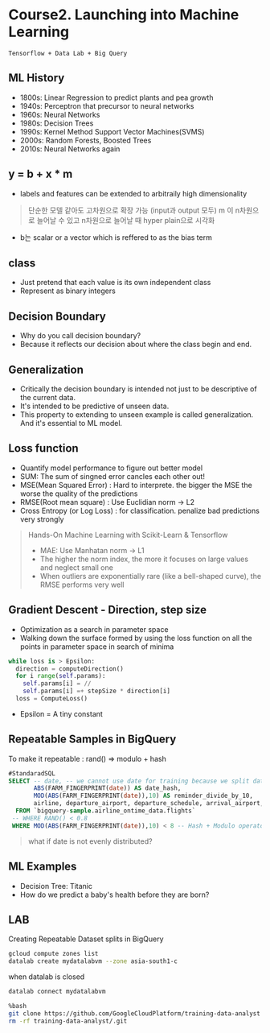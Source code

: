 # Course2. Launching into Machine Learning
~~~
Tensorflow + Data Lab + Big Query
~~~

## ML History
- 1800s: Linear Regression to predict plants and pea growth
- 1940s: Perceptron that precursor to neural networks
- 1960s: Neural Networks
- 1980s: Decision Trees
- 1990s: Kernel Method Support Vector Machines(SVMS)
- 2000s: Random Forests, Boosted Trees
- 2010s: Neural Networks again

## y = b + x * m
- labels and features can be extended to arbitraily high dimensionality 
>단순한 모델 같아도 고차원으로 확장 가능 (input과 output 모두)
>m 이 n차원으로 늘어날 수 있고 n차원으로 늘어날 때 hyper plain으로 시각화
- b는 scalar or a vector which is reffered to as the bias term

## class
- Just pretend that each value is its own independent class
- Represent as binary integers
 
## Decision Boundary
- Why do you call decision boundary?
- Because it reflects our decision about where the class begin and end.

## Generalization
- Critically the decision boundary is intended not just to be descriptive of the current data. 
- It's intended to be predictive of unseen data. 
- This property to extending to unseen example is called generalization. And it's essential to ML model.

## Loss function 
- Quantify model performance to figure out better model
- SUM: The sum of singned error cancles each other out!
- MSE(Mean Squared Error) : Hard to interprete. the bigger the MSE the worse the quality of the predictions
- RMSE(Root mean square) : Use Euclidian norm -> L2
- Cross Entropy (or Log Loss) : for classification. penalize bad predictions very strongly

> Hands-On Machine Learning with Scikit-Learn & Tensorflow <br>
> - MAE: Use Manhatan norm -> L1
> - The higher the norm index, the more it focuses on large values and neglect small one
> - When outliers are exponentially rare (like a bell-shaped curve), the RMSE performs very well <br>

## Gradient Descent - Direction, step size
- Optimization as a search in parameter space
- Walking down the surface formed by using the loss function on all the points in parameter space in search of minima
~~~python
while loss is > Epsilon:
  direction = computeDirection()
  for i range(self.params):
    self.params[i] = //
    self.params[i] =+ stepSize * direction[i]
  loss = ComputeLoss()
~~~
* Epsilon = A tiny constant

## Repeatable Samples in BigQuery
To make it repeatable : rand() => modulo + hash
~~~sql
#StandaradSQL
SELECT -- date, -- we cannot use date for training because we split dataet using date 
       ABS(FARM_FINGERPRINT(date)) AS date_hash,
       MOD(ABS(FARM_FINGERPRINT(date)),10) AS reminder_divide_by_10,
       airline, departure_airport, departure_schedule, arrival_airport, arrival_delay
  FROM `bigquery-sample.airline_ontime_data.flights`
 -- WHERE RAND() < 0.8
 WHERE MOD(ABS(FARM_FINGERPRINT(date)),10) < 8 -- Hash + Modulo operator
~~~
> what if date is not evenly distributed? 

## ML Examples
- Decision Tree: Titanic
- How do we predict a baby's health before they are born?

## LAB

Creating Repeatable Dataset splits in BigQuery
~~~bash
gcloud compute zones list
datalab create mydatalabvm --zone asia-south1-c
~~~

when datalab is closed
~~~bash
datalab connect mydatalabvm
~~~

~~~bash
%bash
git clone https://github.com/GoogleCloudPlatform/training-data-analyst
rm -rf training-data-analyst/.git
~~~
